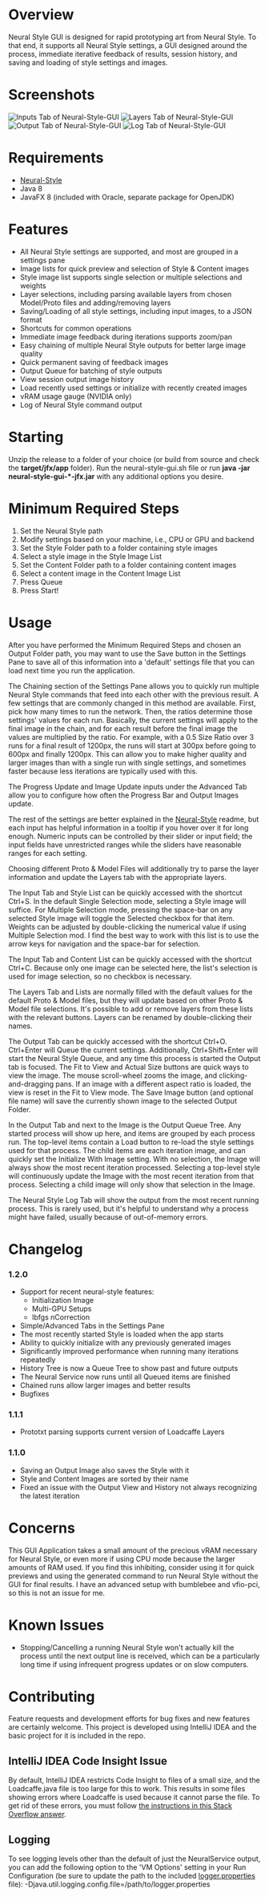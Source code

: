 # Overview
Neural Style GUI is designed for rapid prototyping art from Neural Style. To that end, it supports all Neural Style settings, a GUI designed around the process, immediate iterative feedback of results, session history, and saving and loading of style settings and images.

# Screenshots
![Inputs Tab of Neural-Style-GUI](/screenshots/inputs.png?raw=true "Inputs Tab of Neural-Style-GUI")
![Layers Tab of Neural-Style-GUI](/screenshots/layers.png?raw=true "Layers Tab of Neural-Style-GUI")
![Output Tab of Neural-Style-GUI](/screenshots/output.png?raw=true "Output Tab of Neural-Style-GUI")
![Log Tab of Neural-Style-GUI](/screenshots/log.png?raw=true "Log Tab of Neural-Style-GUI")

# Requirements
* [Neural-Style](https://github.com/jcjohnson/neural-style)
* Java 8
* JavaFX 8 (included with Oracle, separate package for OpenJDK)

# Features
* All Neural Style settings are supported, and most are grouped in a settings pane
* Image lists for quick preview and selection of Style & Content images
* Style image list supports single selection or multiple selections and weights
* Layer selections, including parsing available layers from chosen Model/Proto files and adding/removing layers
* Saving/Loading of all style settings, including input images, to a JSON format
* Shortcuts for common operations
* Immediate image feedback during iterations supports zoom/pan
* Easy chaining of multiple Neural Style outputs for better large image quality
* Quick permanent saving of feedback images
* Output Queue for batching of style outputs
* View session output image history
* Load recently used settings or initialize with recently created images
* vRAM usage gauge (NVIDIA only)
* Log of Neural Style command output

# Starting
Unzip the release to a folder of your choice (or build from source and check the **target/jfx/app** folder). Run the neural-style-gui.sh file or run **java -jar neural-style-gui-*-jfx.jar** with any additional options you desire.

# Minimum Required Steps
1. Set the Neural Style path
2. Modify settings based on your machine, i.e., CPU or GPU and backend
3. Set the Style Folder path to a folder containing style images
4. Select a style image in the Style Image List
5. Set the Content Folder path to a folder containing content images
6. Select a content image in the Content Image List
7. Press Queue
8. Press Start!

# Usage
After you have performed the Minimum Required Steps and chosen an Output Folder path, you may want to use the Save button in the Settings Pane to save all of this information into a 'default' settings file that you can load next time you run the application.

The Chaining section of the Settings Pane allows you to quickly run multiple Neural Style commands that feed into each other with the previous result. A few settings that are commonly changed in this method are available. First, pick how many times to run the network. Then, the ratios determine those settings' values for each run. Basically, the current settings will apply to the final image in the chain, and for each result before the final image the values are multiplied by the ratio. For example, with a 0.5 Size Ratio over 3 runs for a final result of 1200px, the runs will start at 300px before going to 600px and finally 1200px. This can allow you to make higher quality and larger images than with a single run with single settings, and sometimes faster because less iterations are typically used with this.

The Progress Update and Image Update inputs under the Advanced Tab allow you to configure how often the Progress Bar and Output Images update.

The rest of the settings are better explained in the [Neural-Style](https://github.com/jcjohnson/neural-style) readme, but each input has helpful information in a tooltip if you hover over it for long enough. Numeric inputs can be controlled by their slider or input field; the input fields have unrestricted ranges while the sliders have reasonable ranges for each setting.

Choosing different Proto & Model Files will additionally try to parse the layer information and update the Layers tab with the appropriate layers.

The Input Tab and Style List can be quickly accessed with the shortcut Ctrl+S. In the default Single Selection mode, selecting a Style image will suffice. For Multiple Selection mode, pressing the space-bar on any selected Style image will toggle the Selected checkbox for that item. Weights can be adjusted by double-clicking the numerical value if using Multiple Selection mod. I find the best way to work with this list is to use the arrow keys for navigation and the space-bar for selection.

The Input Tab and Content List can be quickly accessed with the shortcut Ctrl+C. Because only one image can be selected here, the list's selection is used for image selection, so no checkbox is necessary.

The Layers Tab and Lists are normally filled with the default values for the default Proto & Model files, but they will update based on other Proto & Model file selections. It's possible to add or remove layers from these lists with the relevant buttons. Layers can be renamed by double-clicking their names.

The Output Tab can be quickly accessed with the shortcut Ctrl+O. Ctrl+Enter will Queue the current settings. Additionally, Ctrl+Shift+Enter will start the Neural Style Queue, and any time this process is started the Output tab is focused. The Fit to View and Actual Size buttons are quick ways to view the image. The mouse scroll-wheel zooms the image, and clicking-and-dragging pans. If an image with a different aspect ratio is loaded, the view is reset in the Fit to View mode. The Save Image button (and optional file name) will save the currently shown image to the selected Output Folder.

In the Output Tab and next to the Image is the Output Queue Tree. Any started process will show up here, and items are grouped by each process run. The top-level items contain a Load button to re-load the style settings used for that process. The child items are each iteration image, and can quickly set the Initialize With Image setting. With no selection, the Image will always show the most recent iteration processed. Selecting a top-level style will continuously update the Image with the most recent iteration from that process. Selecting a child image will only show that selection in the Image.

The Neural Style Log Tab will show the output from the most recent running process. This is rarely used, but it's helpful to understand why a process might have failed, usually because of out-of-memory errors.

# Changelog
### 1.2.0
* Support for recent neural-style features:
  * Initialization Image
  * Multi-GPU Setups
  * lbfgs nCorrection
* Simple/Advanced Tabs in the Settings Pane
* The most recently started Style is loaded when the app starts
* Ability to quickly initialize with any previously generated images
* Significantly improved performance when running many iterations repeatedly
* History Tree is now a Queue Tree to show past and future outputs
* The Neural Service now runs until all Queued items are finished
* Chained runs allow larger images and better results
* Bugfixes
### 1.1.1
* Prototxt parsing supports current version of Loadcaffe Layers
### 1.1.0
* Saving an Output Image also saves the Style with it
* Style and Content Images are sorted by their name
* Fixed an issue with the Output View and History not always recognizing the latest iteration

# Concerns
This GUI Application takes a small amount of the precious vRAM necessary for Neural Style, or even more if using CPU mode because the larger amounts of RAM used. If you find this inhibiting, consider using it for quick previews and using the generated command to run Neural Style without the GUI for final results. I have an advanced setup with bumblebee and vfio-pci, so this is not an issue for me.

# Known Issues
* Stopping/Cancelling a running Neural Style won't actually kill the process until the next output line is received, which can be a particularly long time if using infrequent progress updates or on slow computers.

# Contributing
Feature requests and development efforts for bug fixes and new features are certainly welcome. This project is developed using IntelliJ IDEA and the basic project for it is included in the repo.
## IntelliJ IDEA Code Insight Issue
By default, IntelliJ IDEA restricts Code Insight to files of a small size, and the Loadcaffe.java file is too large for this to work. This results in some files showing errors where Loadcaffe is used because it cannot parse the file. To get rid of these errors, you must follow [the instructions in this Stack Overflow answer](http://stackoverflow.com/questions/23057988/file-size-exceeds-configured-limit-2560000-code-insight-features-not-availabl/23058324#23058324).
## Logging
To see logging levels other than the default of just the NeuralService output, you can add the following option to the 'VM Options' setting in your Run Configuration (be sure to update the path to the included [logger.properties](/logger.properties) file):
    -Djava.util.logging.config.file=/path/to/logger.properties